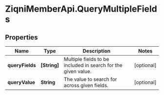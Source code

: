 # ZiqniMemberApi.QueryMultipleFields

## Properties

Name | Type | Description | Notes
------------ | ------------- | ------------- | -------------
**queryFields** | **[String]** | Multiple fields to be included in search for the given value. | [optional] 
**queryValue** | **String** | The value to search for across given fields. | [optional] 


